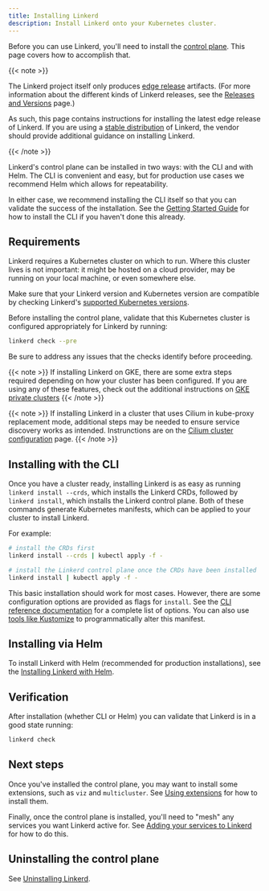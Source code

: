 ```yaml
---
title: Installing Linkerd
description: Install Linkerd onto your Kubernetes cluster.
---
```


Before you can use Linkerd, you'll need to install the
[control plane](../reference/architecture/#control-plane). This page covers how
to accomplish that.

{{< note >}}

The Linkerd project itself only produces [edge release](/releases/) artifacts.
(For more information about the different kinds of Linkerd releases, see the
[Releases and Versions](/releases/) page.)

As such, this page contains instructions for installing the latest edge release
of Linkerd. If you are using a [stable distribution](/releases/#recent-versions)
of Linkerd, the vendor should provide additional guidance on installing Linkerd.

{{< /note >}}

Linkerd's control plane can be installed in two ways: with the CLI and with
Helm. The CLI is convenient and easy, but for production use cases we recommend
Helm which allows for repeatability.

In either case, we recommend installing the CLI itself so that you can validate
the success of the installation. See the
[Getting Started Guide](../getting-started/) for how to install the CLI if you
haven't done this already.

## Requirements

Linkerd requires a Kubernetes cluster on which to run. Where this cluster lives
is not important: it might be hosted on a cloud provider, may be running on your
local machine, or even somewhere else.

Make sure that your Linkerd version and Kubernetes version are compatible by
checking Linkerd's [supported Kubernetes versions](../reference/k8s-versions/).

Before installing the control plane, validate that this Kubernetes cluster is
configured appropriately for Linkerd by running:

```bash
linkerd check --pre
```

Be sure to address any issues that the checks identify before proceeding.

{{< note >}} If installing Linkerd on GKE, there are some extra steps required
depending on how your cluster has been configured. If you are using any of these
features, check out the additional instructions on
[GKE private clusters](../reference/cluster-configuration/#private-clusters)
{{< /note >}}

{{< note >}} If installing Linkerd in a cluster that uses Cilium in kube-proxy
replacement mode, additional steps may be needed to ensure service discovery
works as intended. Instrunctions are on the
[Cilium cluster configuration](../reference/cluster-configuration/#cilium) page.
{{< /note >}}

## Installing with the CLI

Once you have a cluster ready, installing Linkerd is as easy as running
`linkerd install --crds`, which installs the Linkerd CRDs, followed by
`linkerd install`, which installs the Linkerd control plane. Both of these
commands generate Kubernetes manifests, which can be applied to your cluster to
install Linkerd.

For example:

```bash
# install the CRDs first
linkerd install --crds | kubectl apply -f -

# install the Linkerd control plane once the CRDs have been installed
linkerd install | kubectl apply -f -
```

This basic installation should work for most cases. However, there are some
configuration options are provided as flags for `install`. See the
[CLI reference documentation](../reference/cli/install/) for a complete list of
options. You can also use [tools like Kustomize](customize-install/) to
programmatically alter this manifest.

## Installing via Helm

To install Linkerd with Helm (recommended for production installations), see the
[Installing Linkerd with Helm](install-helm/).

## Verification

After installation (whether CLI or Helm) you can validate that Linkerd is in a
good state running:

```bash
linkerd check
```

## Next steps

Once you've installed the control plane, you may want to install some
extensions, such as `viz` and `multicluster`. See
[Using extensions](extensions/) for how to install them.

Finally, once the control plane is installed, you'll need to "mesh" any services
you want Linkerd active for. See
[Adding your services to Linkerd](adding-your-service/) for how to do this.

## Uninstalling the control plane

See [Uninstalling Linkerd](uninstall/).

